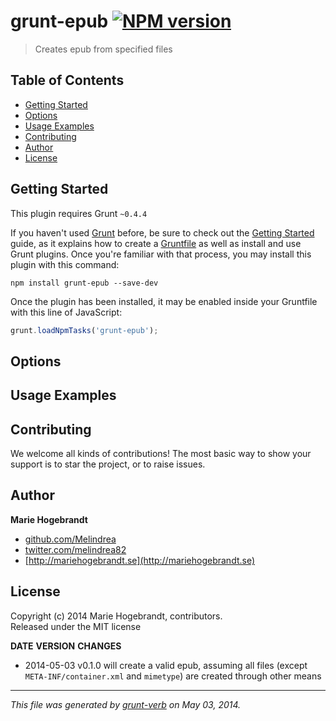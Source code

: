 # grunt-epub [![NPM version](https://badge.fury.io/js/grunt-epub.png)](http://badge.fury.io/js/grunt-epub) 

> Creates epub from specified files

## Table of Contents
* [Getting Started](#getting-started)
* [Options](#options)
* [Usage Examples](#usage-examples)
* [Contributing](#contributing)
* [Author](#author)
* [License](#license)


## Getting Started
This plugin requires Grunt `~0.4.4`

If you haven't used [Grunt][grunt] before, be sure to check out the [Getting Started][Getting Started] guide, as it explains how to create a [Gruntfile](http://gruntjs.com/sample-gruntfile) as well as install and use Grunt plugins. Once you're familiar with that process, you may install this plugin with this command:

```shell
npm install grunt-epub --save-dev
```

Once the plugin has been installed, it may be enabled inside your Gruntfile with this line of JavaScript:

```js
grunt.loadNpmTasks('grunt-epub');
```

[grunt]: http://gruntjs.com/
[Getting Started]: https://github.com/gruntjs/grunt/blob/devel/docs/getting_started.md


## Options

## Usage Examples

## Contributing
We welcome all kinds of contributions! The most basic way to show your support is to star the project, or to raise issues.

## Author

**Marie Hogebrandt**

+ [github.com/Melindrea](https://github.com/Melindrea)
+ [twitter.com/melindrea82](http://twitter.com/melindrea82)
+ [http://mariehogebrandt.se](http://mariehogebrandt.se)

## License
Copyright (c) 2014 Marie Hogebrandt, contributors.  
Released under the MIT license

**DATE**       **VERSION**   **CHANGES**                                                             
* 2014-05-03   v0.1.0        will create a valid epub, assuming all files (except                    
                             `META-INF/container.xml` and `mimetype`) are created through other means

***

_This file was generated by [grunt-verb](https://github.com/assemble/grunt-verb) on May 03, 2014._
